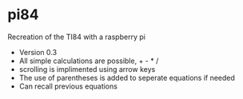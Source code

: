 # pi84
Recreation of the TI84 with a raspberry pi 
* Version 0.3
* All simple calculations are possible, + - * /
* scrolling is implimented using arrow keys
* The use of parentheses is added to seperate equations if needed
* Can recall previous equations
